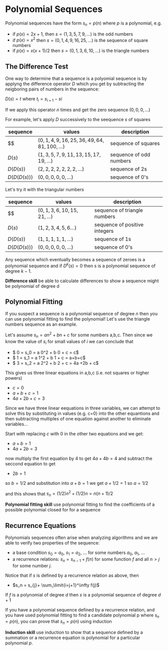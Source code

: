 # Polynomial Sequences

Polynomial sequences have the form $s_n = p(n)$ where $p$ is a polynomial,
e.g. 
* if $p(x)=2x+1$, then $s = (1,3,5,7,9,...)$ is the odd numbers
* if $p(x) = x^2$ then $s = (0,1,4,9,16,25, ...)$ is the sequence of square numbers
* if $p(x) = x(x+1)/2$ then $s=(0,1,3,6,10, \ldots)$ is the triangle numbers 

## The Difference Test
One way to determine that a sequence is a polyomial sequence is by applyng the difference operator $D$
which you get by subtracting the neigboring pairs of numbers in the sequence:

$D(s) = t$ where $t_i = s_{i+1}-s{i}$

If we apply this operator $n$ times and get the zero sequence $(0,0,0,\ldots)$

For example, let's apply $D$ successively to the seequence $s$ of squares 

| sequence | values | description |
| --- | --- | --- |
| $$ | $(0,1,4,9,16,25,36,49,64,81,100,\ldots)$ | sequence of squares |
| $D(s)$ | $(1,3,5,7,9,11,13,15,17,19,\ldots)$ | sequence of odd numbers|
| $D(D(s))$  | $(2,2,2,2,2,2,2,\ldots)$  | sequence of 2s |
| $D(D(D(s)))$ | $(0,0,0,0,0,\ldots)$ | sequence of 0's |

Let's try it with the triangular numbers

| sequence | values | description |
| --- | --- | --- |
| $$ | $(0,1,3,6,10,15,21,\ldots)$ | sequence of triangle numbers |
| $D(s)$ | $(1,2,3,4,5,6\ldots)$ | sequence of positive integers|
| $D(D(s))$  | $(1,1,1,1,1,\ldots)$  | sequence of 1s |
| $D(D(D(s)))$ | $(0,0,0,0,0,\ldots)$ | sequence of 0's |

Any sequence which eventually becomes a sequence of zeroes is a polynomial sequence
and if $D^k(s) = 0$ then s is a polynomial sequence of degree $k-1$.

**Difference skill** be able to calculate differences to show a sequence might be polynomial of degree d

## Polynomial Fitting
If you suspect a sequence is a polynomial sequence of degree $n$ then you can use polynomial fitting
to find the polynomial! Let's use the triangle numbers sequence as an example.

Let's assume $s_n = a n^2 + b n + c$ for some numbers a,b,c. Then since we know the value of $s_i$ for small values of $i$ we can conclude that
* $ 0 = s_0 = a 0^2 + b 0 + c = c$
* $ 1 = s_1 = a 1^2 + b 1 + c = a+b+c$
* $ 3 = s_2 = a 2^2 + b 2 + c = 4a +2b + c$

This gives us three linear equations in a,b,c (i.e. not squares or higher powers)
* $c=0$
* $a+b+c = 1$
* $4a + 2b + c = 3$

Since we have three linear eequations in three variables, we can attempt to solve this by substituting in 
values (e.g. c=0) into the other equantions and then subtracting multiples of one equation against another to
eliminate variables...

Start with replacing $c$ with 0 in the other two equations and we get:
* $a+b=1$
* $4a+2b=3$

now multiply the first equation by 4 to get $4a+4b=4$ and subtract the seccond equation to get
* $2b = 1$

so $b=1/2$  and substitution into $a+b=1$ we get $a+1/2 = 1$ so $a=1/2$

and this shows that $s_n = (1/2)n^2 + (1/2)n = n(n+1)/2$

**Polynomial fitting skill** use polynomial fitting to find the coefficients of a possible polynomial closed for for a sequence

## Recurrence Equations
Polynomials sequences often arise when analyzing algorithms and we are able to verify two properties of the sequence:
* a base condition $s_0=a_0$, $s_1=a_2$, ... for some numbers $a_0$, $a_1$, ...
* a recurrence relations: $s_n = s_{n-1}+ f(n)$ for some function $f$ and all $n>j$ for some number $j$.

Notice that if $s$ is defined by a recurrence relation as above, then
* $s_n = s_{j}+ \sum_\limit{i=j+1}^\infty f(j)$

If $f$ is a polynomial of degree $d$ then $s$ is a polynomial sequence of degree $d+1$

If you have a polynomial sequence defined by a recurrence relation, and you have used polynomial fitting 
to find a candidate polynomial p where $s_n=p(n)$, you can prove that $s_n=p(n)$ using induction

**Induction skill** use induction to show that a sequence defined by a summation or a recurrence equation is polynomial for a particular polynomial $p$.




